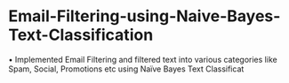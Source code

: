 # Email-Filtering-using-Naive-Bayes-Text-Classification
• Implemented Email Filtering and filtered text into various categories like Spam, Social, Promotions etc using Naïve Bayes Text Classificat
